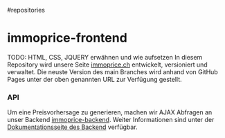 #repositories 
# immoprice-frontend
TODO: HTML, CSS, JQUERY erwähnen und wie aufsetzen
In diesem Repository wird unsere Seite [immoprice.ch](https://immoprice.ch) entwickelt, versioniert und verwaltet. Die neuste Version des main Branches wird anhand von GitHub Pages unter der oben genannten URL zur Verfügung gestellt. 
### API
Um eine Preisvorhersage zu generieren, machen wir AJAX Abfragen an unser Backend [immoprice-backend](https://github.com/Immobilienrechner-Challenge/immoprice-backend).  Weiter Informationen sind unter der [Dokumentationsseite des Backend](https://github.com/Immobilienrechner-Challenge/docs/blob/main/Repositories/immoprice-backend/Dokumentation.md) verfügbar.
